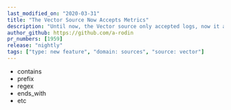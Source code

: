 ```yaml
---
last_modified_on: "2020-03-31"
title: "The Vector Source Now Accepts Metrics"
description: "Until now, the Vector source only accepted logs, now it accepts metrics as well"
author_github: https://github.com/a-rodin
pr_numbers: [1959]
release: "nightly"
tags: ["type: new feature", "domain: sources", "source: vector"]
---
```



- contains
- prefix
- regex
- ends_with
- etc
